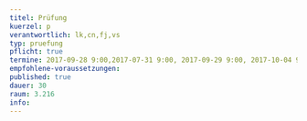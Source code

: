 ```yaml
---
titel: Prüfung
kuerzel: p
verantwortlich: lk,cn,fj,vs
typ: pruefung
pflicht: true
termine: 2017-09-28 9:00,2017-07-31 9:00, 2017-09-29 9:00, 2017-10-04 9:00, 2017-10-05 9:00, 2017-10-06 9:00
empfohlene-voraussetzungen: 
published: true
dauer: 30
raum: 3.216
info:
---
```



